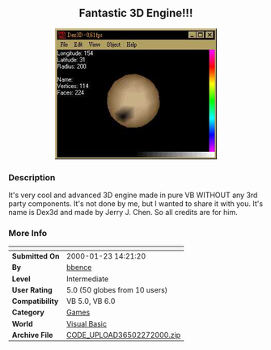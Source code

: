 ﻿<div align="center">

## Fantastic 3D Engine\!\!\!

<img src="PIC2000227918433266.jpg">
</div>

### Description

It's very cool and advanced 3D engine made in pure VB WITHOUT any 3rd party components. It's not done by me, but I wanted to share it with you. It's name is Dex3d and made by Jerry J. Chen. So all credits are for him.
 
### More Info
 


<span>             |<span>
---                |---
**Submitted On**   |2000-01-23 14:21:20
**By**             |[bbence](https://github.com/Planet-Source-Code/PSCIndex/blob/master/ByAuthor/bbence.md)
**Level**          |Intermediate
**User Rating**    |5.0 (50 globes from 10 users)
**Compatibility**  |VB 5\.0, VB 6\.0
**Category**       |[Games](https://github.com/Planet-Source-Code/PSCIndex/blob/master/ByCategory/games__1-38.md)
**World**          |[Visual Basic](https://github.com/Planet-Source-Code/PSCIndex/blob/master/ByWorld/visual-basic.md)
**Archive File**   |[CODE\_UPLOAD36502272000\.zip](https://github.com/Planet-Source-Code/bbence-fantastic-3d-engine__1-6293/archive/master.zip)








